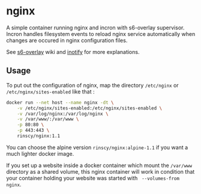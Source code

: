 # nginx
A simple container running nginx and incron with s6-overlay supervisor.
Incron handles filesystem events to reload
nginx service automatically when changes are occured in nginx configuration files.

See [s6-overlay] wiki and [inotify]  for more explanations.


## Usage
To put out the configuration of nginx, map the directory
``` /etc/nginx ``` or ``` /etc/nginx/sites-enabled ``` like that :

```sh
docker run --net host --name nginx -dt \
    -v /etc/nginx/sites-enabled:/etc/nginx/sites-enabled \
    -v /var/log/nginx:/var/log/nginx \
    -v /var/www/:/var/www \
    -p 80:80 \
    -p 443:443 \
    rinscy/nginx:1.1
```

You can choose the alpine version ``` rinscy/nginx:alpine-1.1 ``` if you want a much lighter docker image.


If you set up a website inside a docker container which mount the  ``` /var/www ```
directory as a shared volume, this nginx container will work in condition
that your container holding your website was started with
```  --volumes-from nginx ```.

[s6-overlay]: <https://github.com/just-containers/s6-overlay/wiki>
[inotify]: <http://inotify.aiken.cz>
